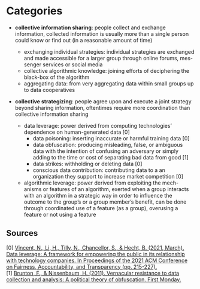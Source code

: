 # Categories

* **collective information sharing**: people collect and exchange information, collected information is usually more than a single person could know or find out (in a reasonable amount of time)  
    + exchanging individual strategies: individual strategies are exchanged and made accessible for a larger group through online forums, mes- senger services or social media   
    + collective algorithmic knowledge: joining efforts of deciphering the black-box of the algorithm
    + aggregating data: from very aggregating data within small groups up to data cooperatives 

* **collective strategizing**: people agree upon and execute a joint strategy beyond sharing information, oftentimes require more coordination than collective information sharing
    + data leverage: power derived from computing technologies’ dependence on human-generated data [0]
        + data poisoning: inserting inaccurate or harmful training data [0]   
        + data obfuscation: producing misleading, false, or ambiguous data with the intention of confusing an adversary or simply adding to the time or cost of separating bad data from good [1]
        + data strikes: withholding or deleting data [0]
        + conscious data contribution: contributing data to a an organization they support to increase market competition [0]
    + algorithmic leverage: power derived from exploiting the mech- anisms or features of an algorithm, exerted when a group interacts with an algorithm in a strategic way in order to influence the outcome to the group’s or a group member’s benefit, can be done through coordinated use of a feature (as a group), overusing a feature or not using a feature

## Sources

[0] [Vincent, N., Li, H., Tilly, N., Chancellor, S., & Hecht, B. (2021, March). Data leverage: A framework for empowering the public in its relationship with technology companies. In Proceedings of the 2021 ACM Conference on Fairness, Accountability, and Transparency (pp. 215-227).](https://doi.org/10.1145/3442188.3445885)  
[1] [Brunton, F., & Nissenbaum, H. (2011). Vernacular resistance to data collection and analysis: A political theory of obfuscation. First Monday.](https://doi.org/10.5210/fm.v16i5.3493)
